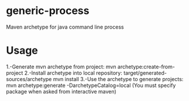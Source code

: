 generic-process
===============

Maven archetype for java command line process

Usage
===============
1.-Generate mvn archetype from project:
	mvn archetype:create-from-project
2.-Install archetype into local repository:
	target/generated-sources/archetype
	mvn install
3.-Use the archetype to generate projects:
	mvn archetype:generate -DarchetypeCatalog=local
	(You must specify package when asked from interactive maven)
